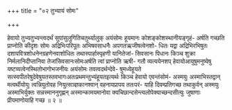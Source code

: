 +++
title = "०२ तुभ्यायं सोमः"

+++

हेवायो तुभ्यतुभ्यन्त्वदर्थं सुपांसुलुगितिचतुर्थ्यालुक् अयंसोमः हूयमानः कोशङ्कोशस्थानीयङ्गृहं- अर्षति गच्छति प्राप्नोति कीदृशः सोमः अद्रिभिःपरिपूतः अभिषवसाधनैः अपगतऋजीषत्वेनशो- धितः यद्वा अद्रिभिरभिषुतः दशापवित्रशोधनेनग्रहणेनवाशोधितः तथास्पार्हास्पृहणी यानितेजां- सिवसानः पिधानः किञ्च शुक्रा निर्मलानिदीप्तानिवा तेजांसिवसानःसोमःअर्षति त्वां प्राप्नोति ऋषी- गतौ व्यत्ययेनशप् हेवायोआयुषुमनुष्येषु यष्टव्यत्वेनस्थितोभागोभजनीयः अयंसोमः तवत्वदर्थन्देवे- षुमध्येहूयते सत्स्वपीतरेषुदेवेषुयतस्तवभागःअतःप्रथमन्तुभ्यंहूयतइत्यर्थः किञ्च हेवायो एवन्तंसोमं- अस्मयुः अस्माभिस्तद्वान् मत्वर्थीयोयुः त्वन्नियुतोवह नियुत्सञ्ज्ञकानश्वान् वहनायप्रापय ततःपरं- याहि दिवम्प्रतिगच्छ तथाकुर्वन् अस्मयुः अस्माभिर्युक्तः सन्नस्माननुगृह्णन् अस्मान्कामयमानोवा क्यचिछान्दसेन्त्यलोपेक्याच्छन्दसीत्युः जुषाणाः प्रीयमाणोयाहि गच्छ ॥ २ ॥